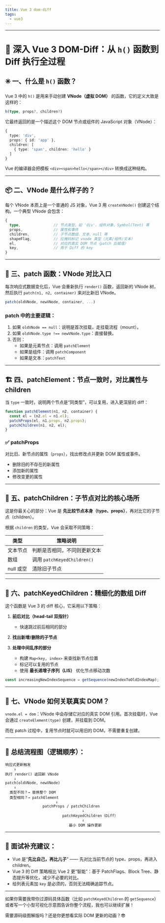 ```yaml
---
title: Vue 3 dom-diff
tags:
  - vue3
---
```




---

# 🧠 深入 Vue 3 DOM-Diff：从 `h()` 函数到 Diff 执行全过程

## ✳️ 一、什么是 `h()` 函数？

Vue 3 中的 `h()` 是用来手动创建 **VNode（虚拟 DOM）** 的函数，它的定义大致是这样的：

```ts
h(type, props?, children?)
```

它最终返回的是一个描述这个 DOM 节点或组件的 JavaScript 对象（VNode）：

```ts
{
  type: 'div',
  props: { id: 'app' },
  children: [
    { type: 'span', children: 'hello' }
  ]
}
```

Vue 的编译器会把模板 `<div><span>hello</span></div>` 转换成这种结构。

---

## 📦 二、VNode 是什么样子的？

每个 VNode 本质上是一个普通的 JS 对象，Vue 3 用 `createVNode()` 创建这个结构。一个典型 VNode 会包含：

```ts
{
  type,               // 节点类型，如 'div'、组件对象、Symbol(Text) 等
  props,              // 属性和事件
  children,           // 子节点数组、文本、null 等
  shapeFlag,          // 位掩码标记 vnode 类型（元素/组件/文本）
  el,                 // 对应的真实 DOM 节点（patch 后赋值）
  key,                // 用于 Diff 的 key
}
```

---

## 🔄 三、patch 函数：VNode 对比入口

每次响应式数据变化后，Vue 会重新执行 `render()` 函数，返回新的 VNode 树，然后执行 `patch(n1, n2, container)` 来对比新旧 VNode。

```ts
patch(oldVNode, newVNode, container, ...)
```

### patch 中的主要逻辑：

1. 如果 `oldVNode == null`：说明是首次挂载，走挂载流程（mount）。
2. 如果 `oldVNode.type !== newVNode.type`：直接替换。
3. 否则：
   - 如果是元素节点：调用 `patchElement`
   - 如果是组件：调用 `patchComponent`
   - 如果是文本：`patchText`

---

## 🏗️ 四、patchElement：节点一致时，对比属性与 children

当 `type` 一致时，说明两个节点是“同类型”，可以复用，进入更深层的 diff：

```ts
function patchElement(n1, n2, container) {
  const el = (n2.el = n1.el);
  patchProps(el, n1.props, n2.props);
  patchChildren(n1, n2, el);
}
```

### ✅ patchProps

对比旧、新节点的属性（`props`），找出修改点并更新 DOM 属性或事件。

- 删除旧的不存在的新属性
- 添加新的属性
- 修改变更的属性

---

## 👶 五、patchChildren：子节点对比的核心场所

这是你最关心的部分：Vue 是 **先比较节点本身（type、props）**，再对比它的子节点（children）。

根据 `children` 的类型，Vue 会采取不同策略：

| 类型         | 策略说明              |
|--------------|------------------------|
| 文本节点     | 判断是否相同，不同则更新文本 |
| 数组         | 调用 `patchKeyedChildren()` |
| null 或空    | 清除旧子节点           |

---

## 🚀 六、patchKeyedChildren：精细化的数组 Diff

这个函数是 Vue 3 的 diff 核心，它采用以下策略：

1. **前后对比（head-tail 双指针）**
   - 快速跳过前后相同的部分

2. **找出新增/删除的子节点**

3. **处理中间乱序的部分**
   - 构建 `Map<key, index>` 来查找新节点位置
   - 标记可以复用的节点
   - 使用 **最长递增子序列（LIS）** 优化节点移动次数

```ts
const increasingNewIndexSequence = getSequence(newIndexToOldIndexMap);
```

---

## 🔩 七、VNode 如何关联真实 DOM？

`vnode.el = dom`：VNode 中会存储它对应的真实 DOM 引用。首次挂载时，Vue 会通过 `createElement(type)` 创建，并挂载到 DOM。

而在 patch 过程中，复用节点时就可以用旧的 DOM，不需要重复创建。

---

## 🧩 总结流程图（逻辑顺序）：

```
响应式更新触发
    ↓
执行 render() 返回新 VNode
    ↓
patch(oldVNode, newVNode)
    ↓
  类型不同？→ 替换整个 DOM
  类型相同？→ patchElement
                       ↓
                 patchProps / patchChildren
                                   ↓
                          patchKeyedChildren（Diff）
                                   ↓
                             最小 DOM 操作更新
```

---

## 📌 面试补充建议：

- Vue 是“**先比自己，再比儿子**” —— 先对比当前节点的 type、props，再进入 children。
- Vue 3 的 Diff 策略相比 Vue 2 更“智能”：基于 PatchFlags、Block Tree、静态提升等优化，减少不必要的对比。
- 给列表元素加 `key` 是必须的，否则无法精确追踪节点。

---

如果你需要我带你过源码具体函数（比如 `patchKeyedChildren` 的 `getSequence`）或者写一个小型可视化示意图告诉你整个流程，我也可以继续扩展！

需要源码级图解版吗？还是你更想看实际 DOM 更新的动画？😎